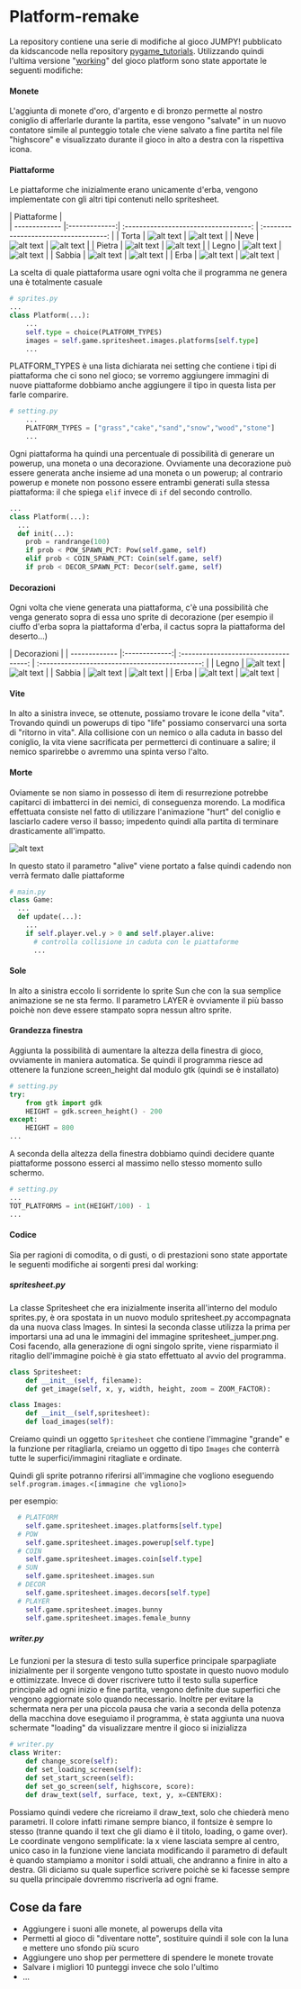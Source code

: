 # Platform-remake
La repository contiene una serie di modifiche al gioco JUMPY! pubblicato da kidscancode nella repository [pygame_tutorials](https://github.com/kidscancode/pygame_tutorials). Utilizzando quindi l'ultima versione "[working](https://github.com/kidscancode/pygame_tutorials/tree/master/platform/working)" del gioco platform sono state apportate le seguenti modifiche:

#### Monete
L'aggiunta di monete d'oro, d'argento e di bronzo permette al nostro coniglio di afferlarle durante la partita, esse vengono "salvate" in un nuovo contatore simile al punteggio totale che viene salvato a fine partita nel file "highscore" e visualizzato durante il gioco in alto a destra con la rispettiva icona.

#### Piattaforme
Le piattaforme che inizialmente erano unicamente d'erba, vengono implementate con gli altri tipi contenuti nello spritesheet.

| Piattaforme          |           
| ------------- |:-------------:| :-----------------------------------: | :-----------------------------------: |
| Torta         | ![alt text](doc/img/cake.png "cake")  | ![alt text](doc/img/cake_small.png "cake_small")  |
| Neve          | ![alt text](doc/img/snow.png "snow")  | ![alt text](doc/img/snow_small.png "snow_small")  |
| Pietra        | ![alt text](doc/img/stone.png "stone") | ![alt text](doc/img/stone_small.png "stone_small")  |
| Legno         | ![alt text](doc/img/wood.png "wood")  | ![alt text](doc/img/wood_small.png "wood_small")  |
| Sabbia        | ![alt text](doc/img/sand.png "sand")  | ![alt text](doc/img/sand_small.png "sand_small")  |
| Erba          | ![alt text](doc/img/grass.png "sand")  | ![alt text](doc/img/grass_small.png "sand_small")  |

La scelta di quale piattaforma usare ogni volta che il programma ne genera una è totalmente casuale
```python
# sprites.py
...
class Platform(...):
    ...
    self.type = choice(PLATFORM_TYPES)
    images = self.game.spritesheet.images.platforms[self.type]
    ...
```

PLATFORM_TYPES è una lista dichiarata nei setting che contiene i tipi di piattaforma che ci sono nel gioco; se vorremo aggiungere immagini di nuove piattaforme dobbiamo anche aggiungere il tipo in questa lista per farle comparire.

```python
# setting.py
    ...
    PLATFORM_TYPES = ["grass","cake","sand","snow","wood","stone"]
    ...
```

Ogni piattaforma ha quindi una percentuale di possibilità di generare un powerup, una moneta o una decorazione.
Ovviamente una decorazione può essere generata anche insieme ad una moneta o un powerup; al contrario powerup e monete non possono essere entrambi generati sulla stessa piattaforma: il che spiega `elif` invece di `if` del secondo controllo.

```python
...
class Platform(...):
  ...
  def init(...):
    prob = randrange(100)
    if prob < POW_SPAWN_PCT: Pow(self.game, self)
    elif prob < COIN_SPAWN_PCT: Coin(self.game, self)
    if prob < DECOR_SPAWN_PCT: Decor(self.game, self)
```


#### Decorazioni
Ogni volta che viene generata una piattaforma, c'è una possibilità che venga generato sopra di essa uno sprite di decorazione (per esempio il ciuffo d'erba sopra la piattaforma d'erba, il cactus sopra la piattaforma del deserto...)

| Decorazioni |
| ------------- |:-------------:| :-----------------------------------: | :---------------------------------------------: |
| Legno         | ![alt text](doc/img/wood.png "wood")  | ![alt text](doc/img/mushroom.png "wood_small")  |
| Sabbia        | ![alt text](doc/img/sand.png "sand")  | ![alt text](doc/img/cactus.png "sand_small")    |
| Erba          | ![alt text](doc/img/grass.png "sand") | ![alt text](doc/img/tuft.png "sand_small")      |


#### Vite
In alto a sinistra invece, se ottenute, possiamo trovare le icone della "vita". Trovando quindi un powerups di tipo "life" possiamo conservarci una sorta di "ritorno in vita". Alla collisione con un nemico o alla caduta in basso del coniglio, la vita viene sacrificata per permetterci di continuare a salire; il nemico sparirebbe o avremmo una spinta verso l'alto.

#### Morte
Oviamente se non siamo in possesso di item di resurrezione potrebbe capitarci di imbatterci in dei nemici, di conseguenza morendo. La modifica effettuata consiste nel fatto di utilizzare l'animazione "hurt" del coniglio e lasciarlo cadere verso il basso; impedento quindi alla partita di terminare drasticamente all'impatto.

![alt text](doc/img/bunny_hurt.png "bunny_hurt")

In questo stato il parametro "alive" viene portato a false quindi cadendo non verrà fermato dalle piattaforme
```python
# main.py
class Game:
  ...
  def update(...):
    ...
    if self.player.vel.y > 0 and self.player.alive:
      # controlla collisione in caduta con le piattaforme
      ...
```


#### Sole
In alto a sinistra eccolo li sorridente lo sprite Sun che con la sua semplice animazione se ne sta fermo. Il parametro LAYER è ovviamente il più basso poichè non deve essere stampato sopra nessun altro sprite.

#### Grandezza finestra
Aggiunta la possibilità di aumentare la altezza della finestra di gioco, ovviamente in maniera automatica. Se quindi il programma riesce ad ottenere la funzione screen_height dal modulo gtk (quindi se è installato)

```python
# setting.py
try:
    from gtk import gdk
    HEIGHT = gdk.screen_height() - 200
except:
    HEIGHT = 800
...
```

A seconda della altezza della finestra dobbiamo quindi decidere quante piattaforme possono esserci al massimo nello stesso momento sullo schermo.

```python
# setting.py
...
TOT_PLATFORMS = int(HEIGHT/100) - 1
...
```

#### Codice
Sia per ragioni di comodita, o di gusti, o di prestazioni sono state apportate le seguenti modifiche ai sorgenti presi dal working:

##### spritesheet.py
La classe Spritesheet che era inizialmente inserita all'interno del modulo sprites.py, è ora spostata in un nuovo modulo spritesheet.py accompagnata da una nuova class Images. In sintesi la seconda classe utilizza la prima per importarsi una ad una le immagini del immagine spritesheet_jumper.png. Cosi facendo, alla generazione di ogni singolo sprite, viene risparmiato il ritaglio dell'immagine poichè è gia stato effettuato al avvio del programma.

```python
class Spritesheet:
    def __init__(self, filename):
    def get_image(self, x, y, width, height, zoom = ZOOM_FACTOR):

class Images:
    def __init__(self,spritesheet):
    def load_images(self):
```

Creiamo quindi un oggetto `Spritesheet` che contiene l'immagine "grande" e la funzione per ritagliarla, creiamo un oggetto di tipo `Images` che conterrà tutte le superfici/immagini ritagliate e ordinate.

Quindi gli sprite potranno riferirsi all'immagine che vogliono eseguendo `self.program.images.<[immagine che vgliono]>`

per esempio:
```python
  # PLATFORM
    self.game.spritesheet.images.platforms[self.type]
  # POW
    self.game.spritesheet.images.powerup[self.type]
  # COIN
    self.game.spritesheet.images.coin[self.type]
  # SUN
    self.game.spritesheet.images.sun
  # DECOR
    self.game.spritesheet.images.decors[self.type]
  # PLAYER
    self.game.spritesheet.images.bunny
    self.game.spritesheet.images.female_bunny
```

##### writer.py
Le funzioni per la stesura di testo sulla superfice principale sparpagliate inizialmente per il sorgente vengono tutto spostate in questo nuovo modulo e ottimizzate. Invece di dover riscrivere tutto il testo sulla superfice principale ad ogni inizio e fine partita, vengono definite due superfici che vengono aggiornate solo quando necessario. Inoltre per evitare la schermata nera per una piccola pausa che varia a seconda della potenza della macchina dove eseguiamo il programma, è stata aggiunta una nuova schermate "loading" da visualizzare mentre il gioco si inizializza

```python
# writer.py
class Writer:
    def change_score(self):
    def set_loading_screen(self):
    def set_start_screen(self):
    def set_go_screen(self, highscore, score):
    def draw_text(self, surface, text, y, x=CENTERX):
```

Possiamo quindi vedere che ricreiamo il draw_text, solo che chiederà meno parametri.
Il colore infatti rimane sempre bianco, il fontsize è sempre lo stesso (tranne quando il text che gli diamo è il titolo, loading, o game over). Le coordinate vengono semplificate: la x viene lasciata sempre al centro, unico caso in la funzione viene lanciata modificando il parametro di default è quando stampiamo a monitor i soldi attuali, che andranno a finire in alto a destra. Gli diciamo su quale superfice scrivere poichè se ki facesse sempre su quella principale dovremmo riscriverla ad ogni frame.

## Cose da fare
- Aggiungere i suoni alle monete, al powerups della vita
- Permetti al gioco di "diventare notte", sostituire quindi il sole con la luna e mettere uno sfondo più scuro
- Aggiungere uno shop per permettere di spendere le monete trovate
- Salvare i migliori 10 punteggi invece che solo l'ultimo
- ...
